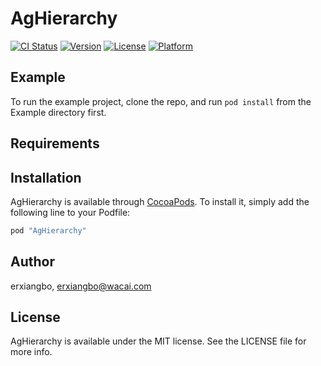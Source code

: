 # AgHierarchy

[![CI Status](http://img.shields.io/travis/erxiangbo/AgHierarchy.svg?style=flat)](https://travis-ci.org/erxiangbo/AgHierarchy)
[![Version](https://img.shields.io/cocoapods/v/AgHierarchy.svg?style=flat)](http://cocoapods.org/pods/AgHierarchy)
[![License](https://img.shields.io/cocoapods/l/AgHierarchy.svg?style=flat)](http://cocoapods.org/pods/AgHierarchy)
[![Platform](https://img.shields.io/cocoapods/p/AgHierarchy.svg?style=flat)](http://cocoapods.org/pods/AgHierarchy)

## Example

To run the example project, clone the repo, and run `pod install` from the Example directory first.

## Requirements

## Installation

AgHierarchy is available through [CocoaPods](http://cocoapods.org). To install
it, simply add the following line to your Podfile:

```ruby
pod "AgHierarchy"
```

## Author

erxiangbo, erxiangbo@wacai.com

## License

AgHierarchy is available under the MIT license. See the LICENSE file for more info.
